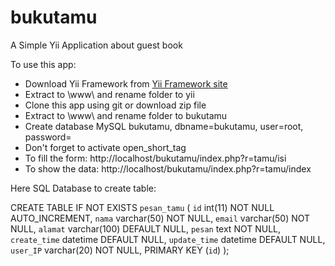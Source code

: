 bukutamu
========

A Simple Yii Application about guest book

To use this app: 
- Download Yii Framework from <a href="http://www.yiiframework.com">Yii Framework site</a>
- Extract to \www\  and rename folder to yii
- Clone this app using git or download zip file
- Extract to \www\ and rename folder to bukutamu
- Create database MySQL bukutamu, dbname=bukutamu, user=root, password=
- Don't forget to activate open_short_tag
- To fill the form: http://localhost/bukutamu/index.php?r=tamu/isi
- To show the data: http://localhost/bukutamu/index.php?r=tamu/index


Here SQL Database to create table:

CREATE TABLE IF NOT EXISTS `pesan_tamu` (
`id` int(11) NOT NULL AUTO_INCREMENT,
`nama` varchar(50) NOT NULL,
`email` varchar(50) NOT NULL,
`alamat` varchar(100) DEFAULT NULL,
`pesan` text NOT NULL,
`create_time` datetime DEFAULT NULL,
`update_time` datetime DEFAULT NULL,
`user_IP` varchar(20) NOT NULL,
PRIMARY KEY (`id`)
);
